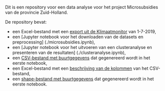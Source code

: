 Dit is een repository voor een data analyse voor het project Microsubsidies van de provincie Zuid-Holland.

De repository bevat:
* een Excel-bestand met een [export uit de Klimaatmonitor](./data/Klimaatmonitor.xls) van 1-7-2019,
* een [Jupyter notebook voor het downloaden van de datasets en preprocessing] (./microsubsidies.ipynb),
* een [Jupyter notebook voor het uitvoeren van een clusteranalyse en presenteren van de resultaten] (./clusteranalyse.ipynb),
* een [CSV-bestand met buurtgegevens](./data/buurten.csv) dat gegenereerd wordt in het eerste notebook,
* een Excel-bestand met een [beschrijving van de kolommen](./data/Kolommen.xlsx) van het CSV-bestand,
* een [shape-bestand met buurtgegevens](./data) dat gegenereerd wordt in het eerste notebook.
